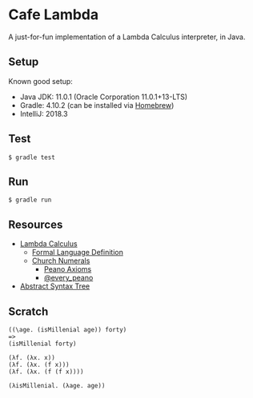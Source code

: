# Cafe Lambda

A just-for-fun implementation of a Lambda Calculus interpreter, in Java.


## Setup

Known good setup:
  * Java JDK: 11.0.1 (Oracle Corporation 11.0.1+13-LTS)
  * Gradle: 4.10.2 (can be installed via [Homebrew](https://brew.sh/))
  * IntelliJ: 2018.3


## Test

    $ gradle test


## Run

    $ gradle run


## Resources

  * [Lambda Calculus](https://en.wikipedia.org/wiki/Lambda_calculus)
    * [Formal Language Definition](https://en.wikipedia.org/wiki/Lambda_calculus_definition)
    * [Church Numerals](https://en.wikipedia.org/wiki/Church_encoding#Church_numerals)
      * [Peano Axioms](https://en.wikipedia.org/wiki/Peano_axioms)
      * [@every_peano](https://twitter.com/every_peano)
  * [Abstract Syntax Tree](https://en.wikipedia.org/wiki/Abstract_syntax_tree)


## Scratch

```
((\age. (isMillenial age)) forty)
=>
(isMillenial forty)

(λf. (λx. x))
(λf. (λx. (f x)))
(λf. (λx. (f (f x))))

(λisMillenial. (λage. age))
```